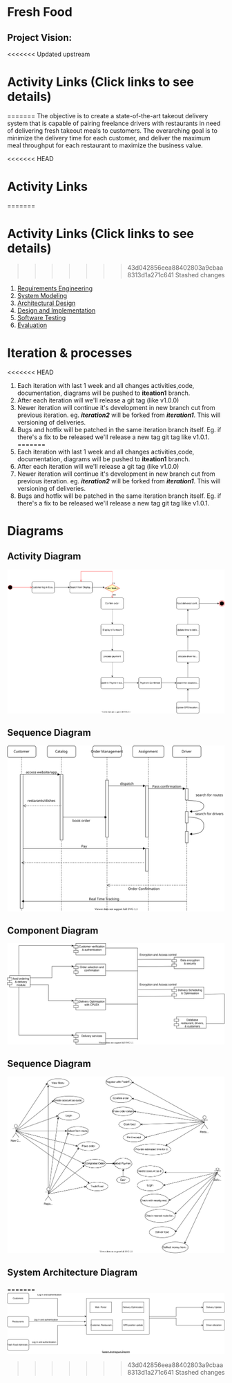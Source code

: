 # Fresh Food

## Project Vision:

<<<<<<< Updated upstream
# Activity Links (Click links to see details)
=======
The objective is to create a state-of-the-art takeout delivery system that is capable of pairing freelance drivers with restaurants in need of delivering fresh takeout meals to customers. The overarching goal is to minimize the delivery time for each customer, and deliver the maximum meal throughput for each restaurant to maximize the business value.

<<<<<<< HEAD
# Activity Links

=======
# Activity Links (Click links to see details)
>>>>>>> 43d042856eea88402803a9cbaa8313d1a271c641
>>>>>>> Stashed changes
1. [Requirements Engineering](activities/requirements-engineering.md)
2. [System Modeling](activities/system-modeling.md)
3. [Architectural Design](activities/architectural-design.md)
4. [Design and Implementation](activities/design-and-implementation.md)
5. [Software Testing](activities/software-testing.md)
6. [Evaluation](activities/evaluation.md)

# Iteration & processes
<<<<<<< HEAD

1. Each iteration with last 1 week and all changes activities,code, documentation, diagrams will be pushed to **iteation1** branch.
2. After each iteration will we'll release a git tag (like v1.0.0)
3. Newer iteration will continue it's development in new branch cut from previous iteration. eg. _**iteration2**_ will be forked from _**iteration1**_. This will versioning of deliveries.
4. Bugs and hotfix will be patched in the same iteration branch itself. Eg. if there's a fix to be released we'll release a new tag git tag like v1.0.1.
=======
1. Each iteration with last 1 week and all changes activities,code, documentation, diagrams will be pushed to **iteation1** branch. 
2. After each iteration will we'll release a git tag (like v1.0.0) 
3. Newer iteration will continue it's development in new branch cut from previous iteration. eg. _**iteration2**_ will be forked from _**iteration1**_. This will versioning of deliveries.
4. Bugs and hotfix will be patched in the same iteration branch itself. Eg. if there's a fix to be released we'll release a new tag git tag like v1.0.1.  

# Diagrams
## Activity Diagram
![Activity Diagram](assets/Activity%20Diagram.drawio.svg)
## Sequence Diagram
![Sequence Diagram](assets/fresh-food-sequence-diagram.drawio.svg)


## Component Diagram
![Component Diagram](assets/component%20Diagram.drawio.svg)

## Sequence Diagram
![Sequence Diagram](assets/Used_case.drawio.svg)


## System Architecture Diagram
=======
![System Architecture](assets/System%20Architecture%20Diagram.drawio.svg)
>>>>>>> 43d042856eea88402803a9cbaa8313d1a271c641
>>>>>>> Stashed changes

